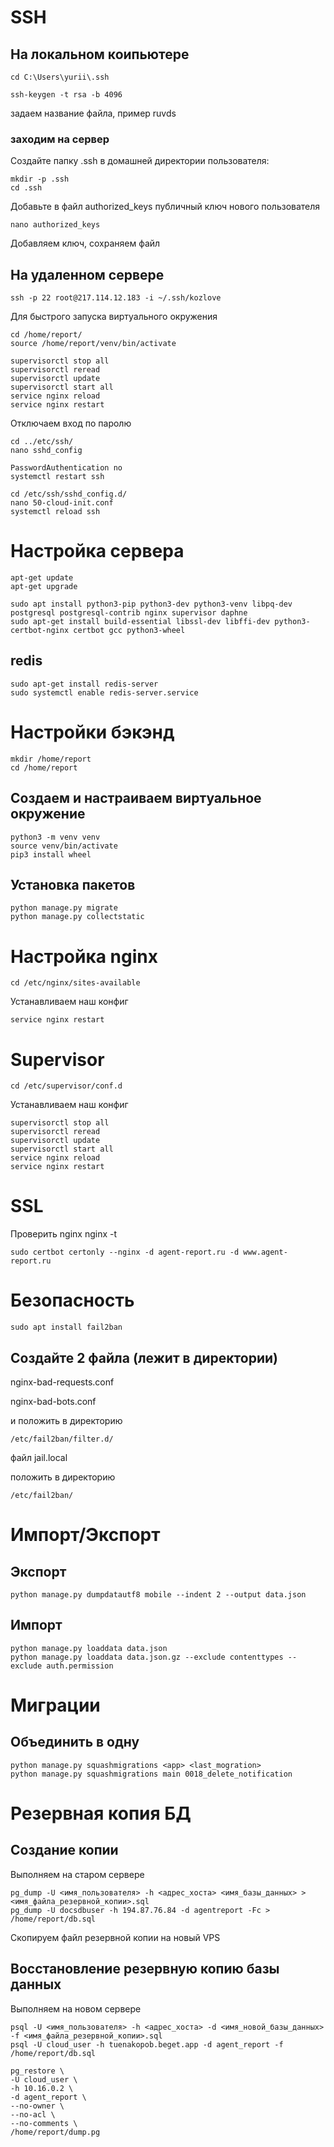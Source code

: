 # SSH
## На локальном коипьютере

    cd C:\Users\yurii\.ssh

    ssh-keygen -t rsa -b 4096

задаем название файла, пример ruvds

### заходим на сервер
Создайте папку .ssh в домашней директории пользователя:

    mkdir -p .ssh
    cd .ssh

Добавьте в файл authorized_keys публичный ключ нового пользователя

    nano authorized_keys

Добавляем ключ, сохраняем файл

## На удаленном сервере

    ssh -p 22 root@217.114.12.183 -i ~/.ssh/kozlove
    
Для быстрого запуска виртуального окружения
    
    cd /home/report/
    source /home/report/venv/bin/activate

    supervisorctl stop all
    supervisorctl reread
    supervisorctl update
    supervisorctl start all
    service nginx reload
    service nginx restart

Отключаем вход по паролю

    cd ../etc/ssh/
    nano sshd_config

    PasswordAuthentication no
    systemctl restart ssh
	
	cd /etc/ssh/sshd_config.d/
    nano 50-cloud-init.conf
    systemctl reload ssh

# Настройка сервера
    apt-get update
    apt-get upgrade

    sudo apt install python3-pip python3-dev python3-venv libpq-dev postgresql postgresql-contrib nginx supervisor daphne
    sudo apt-get install build-essential libssl-dev libffi-dev python3-certbot-nginx certbot gcc python3-wheel

## redis
    sudo apt-get install redis-server
    sudo systemctl enable redis-server.service


# Настройки бэкэнд
    mkdir /home/report
    cd /home/report

## Создаем и настраиваем виртуальное окружение
    python3 -m venv venv
    source venv/bin/activate
    pip3 install wheel

## Установка пакетов

    python manage.py migrate
    python manage.py collectstatic

# Настройка nginx
    cd /etc/nginx/sites-available

Устанавливаем наш конфиг

    service nginx restart

# Supervisor
    cd /etc/supervisor/conf.d
Устанавливаем наш конфиг

    supervisorctl stop all
    supervisorctl reread
    supervisorctl update
    supervisorctl start all
    service nginx reload
    service nginx restart


# SSL
Проверить nginx nginx -t

    sudo certbot certonly --nginx -d agent-report.ru -d www.agent-report.ru


# Безопасность 

    sudo apt install fail2ban

## Создайте 2 файла (лежит в директории)

nginx-bad-requests.conf 

nginx-bad-bots.conf 

и положить в директорию
    
    /etc/fail2ban/filter.d/

файл jail.local

положить в директорию 

    /etc/fail2ban/


# Импорт/Экспорт

## Экспорт

    python manage.py dumpdatautf8 mobile --indent 2 --output data.json

## Импорт
    
    python manage.py loaddata data.json
    python manage.py loaddata data.json.gz --exclude contenttypes --exclude auth.permission

# Миграции

## Объединить в одну

    python manage.py squashmigrations <app> <last_mogration>
    python manage.py squashmigrations main 0018_delete_notification

# Резервная копия БД

## Создание копии
Выполняем на старом сервере

    pg_dump -U <имя_пользователя> -h <адрес_хоста> <имя_базы_данных> > <имя_файла_резервной_копии>.sql
    pg_dump -U docsdbuser -h 194.87.76.84 -d agentreport -Fc > /home/report/db.sql

Скопируем файл резервной копии на новый VPS

## Восстановление резервную копию базы данных
Выполняем на новом сервере

    psql -U <имя_пользователя> -h <адрес_хоста> -d <имя_новой_базы_данных> -f <имя_файла_резервной_копии>.sql
    psql -U cloud_user -h tuenakopob.beget.app -d agent_report -f /home/report/db.sql

    pg_restore \
    -U cloud_user \
    -h 10.16.0.2 \
    -d agent_report \
    --no-owner \
    --no-acl \
    --no-comments \
    /home/report/dump.pg

